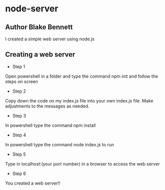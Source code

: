 # node-server

## Author Blake Bennett
I created a simple web server using node.js

## Creating a web server
- Step 1

Open powershell in a folder and type the command npm init and follow the steps on screen

- Step 2 

Copy down the code on my index.js file into your own index.js file. Make adjustments to the messages as needed.

- Step 3

In powershell type the command npm install

- Step 4

In powershell type the command node index.js to run

- Step 5

Type in localhost:(your port number) in a browser to access the web server

- Step 6

You created a web server!!
